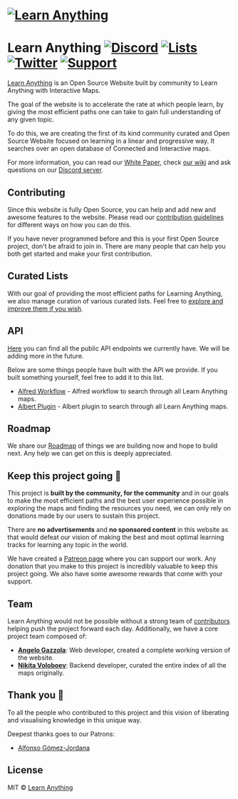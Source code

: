 # [![Learn Anything](media/header.png)](https://learn-anything.xyz/)

# Learn Anything [![Discord](https://img.shields.io/badge/chat-Discord-purple.svg)](https://discord.gg/KKYdWjt) [![Lists](https://img.shields.io/badge/Curated%20Lists-📒-blue.svg)](https://github.com/learn-anything/curated-lists#readme) [![Twitter](https://img.shields.io/twitter/follow/learnanything_.svg?style=social&label=Follow&style=flat-square)](https://twitter.com/learnanything_) [![Support](https://img.shields.io/badge/Support%20Us-💗-ff69b4.svg)](https://www.patreon.com/learnanything)

[Learn Anything](https://learn-anything.xyz/) is an Open Source Website built by community to Learn Anything with Interactive Maps.

The goal of the website is to accelerate the rate at which people learn, by giving the most efficient paths one can take to gain full understanding of any given topic.

To do this, we are creating the first of its kind community curated and Open Source Website focused on learning in a linear and progressive way. It searches over an open database of Connected and Interactive maps.

For more information, you can read our [White Paper](https://github.com/learn-anything/learn-anything/wiki/White-Paper), check [our wiki](https://github.com/learn-anything/learn-anything/wiki) and ask questions on our [Discord server](https://discord.gg/KKYdWjt).

## Contributing
Since this website is fully Open Source, you can help and add new and awesome features to the website. Please read our [contribution guidelines](CONTRIBUTING.md#readme) for different ways on how you can do this.

If you have never programmed before and this is your first Open Source project, don't be afraid to join in. There are many people that can help you both get started and make your first contribution.

## Curated Lists
With our goal of providing the most efficient paths for Learning Anything, we also manage curation of various curated lists. Feel free to [explore and improve them if you wish](https://github.com/learn-anything/curated-lists#readme).

## API
[Here](http://docs.learn-anything.xyz) you can find all the public API endpoints we currently have. We will be adding more in the future.

Below are some things people have built with the API we provide. If you built something yourself, feel free to add it to this list.
- [Alfred Workflow](https://github.com/nikitavoloboev/alfred-learn-anything) - Alfred workflow to search through all Learn Anything maps.
- [Albert Plugin](https://github.com/nglgzz/albert-plugins) - Albert plugin to search through all Learn Anything maps.

## Roadmap
We share our [Roadmap](https://github.com/learn-anything/learn-anything/wiki/Roadmap) of things we are building now and hope to build next. Any help we can get on this is deeply appreciated.

## Keep this project going 💜
This project is **built by the community, for the community** and in our goals to make the most efficient paths and the best user experience possible in exploring the maps and finding the resources you need, we can only rely on donations made by our users to sustain this project.

There are **no advertisements** and **no sponsored content** in this website as that would defeat our vision of making the best and most optimal learning tracks for learning any topic in the world.

We have created a [Patreon page](https://www.patreon.com/learnanything) where you can support our work. Any donation that you make to this project is incredibly valuable to keep this project going. We also have some awesome rewards that come with your support.

## Team
Learn Anything would not be possible without a strong team of [contributors](../../contributors) helping push the project forward each day. Additionally, we have a core project team composed of:
- [**Angelo Gazzola**](https://github.com/nglgzz): Web developer, created a complete working version of the website.
- [**Nikita Voloboev**](https://github.com/nikitavoloboev): Backend developer, curated the entire index of all the maps originally.

## Thank you 💜
To all the people who contributed to this project and this vision of liberating and visualising knowledge in this unique way.

Deepest thanks goes to our Patrons:
- [Alfonso Gómez-Jordana](https://twitter.com/alfongj)

## License
MIT © [Learn Anything](https://learn-anything.xyz)
